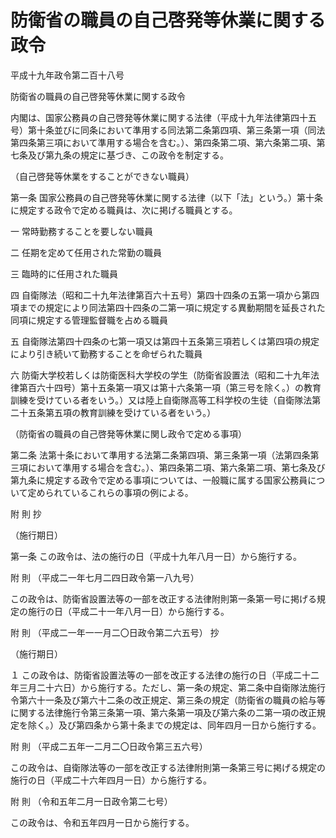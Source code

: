 # 防衛省の職員の自己啓発等休業に関する政令

平成十九年政令第二百十八号

防衛省の職員の自己啓発等休業に関する政令

内閣は、国家公務員の自己啓発等休業に関する法律（平成十九年法律第四十五号）第十条並びに同条において準用する同法第二条第四項、第三条第一項（同法第四条第三項において準用する場合を含む。）、第四条第二項、第六条第二項、第七条及び第九条の規定に基づき、この政令を制定する。

（自己啓発等休業をすることができない職員）

第一条 国家公務員の自己啓発等休業に関する法律（以下「法」という。）第十条に規定する政令で定める職員は、次に掲げる職員とする。

一 常時勤務することを要しない職員

二 任期を定めて任用された常勤の職員

三 臨時的に任用された職員

四 自衛隊法（昭和二十九年法律第百六十五号）第四十四条の五第一項から第四項までの規定により同法第四十四条の二第一項に規定する異動期間を延長された同項に規定する管理監督職を占める職員

五 自衛隊法第四十四条の七第一項又は第四十五条第三項若しくは第四項の規定により引き続いて勤務することを命ぜられた職員

六 防衛大学校若しくは防衛医科大学校の学生（防衛省設置法（昭和二十九年法律第百六十四号）第十五条第一項又は第十六条第一項（第三号を除く。）の教育訓練を受けている者をいう。）又は陸上自衛隊高等工科学校の生徒（自衛隊法第二十五条第五項の教育訓練を受けている者をいう。）

（防衛省の職員の自己啓発等休業に関し政令で定める事項）

第二条 法第十条において準用する法第二条第四項、第三条第一項（法第四条第三項において準用する場合を含む。）、第四条第二項、第六条第二項、第七条及び第九条に規定する政令で定める事項については、一般職に属する国家公務員について定められているこれらの事項の例による。

附 則 抄

（施行期日）

第一条 この政令は、法の施行の日（平成十九年八月一日）から施行する。

附 則 （平成二一年七月二四日政令第一八九号）

この政令は、防衛省設置法等の一部を改正する法律附則第一条第一号に掲げる規定の施行の日（平成二十一年八月一日）から施行する。

附 則 （平成二一年一一月二〇日政令第二六五号） 抄

（施行期日）

１ この政令は、防衛省設置法等の一部を改正する法律の施行の日（平成二十二年三月二十六日）から施行する。ただし、第一条の規定、第二条中自衛隊法施行令第六十一条及び第六十二条の改正規定、第三条の規定（防衛省の職員の給与等に関する法律施行令第三条第一項、第六条第一項及び第六条の二第一項の改正規定を除く。）及び第四条から第十条までの規定は、同年四月一日から施行する。

附 則 （平成二五年一二月二〇日政令第三五六号）

この政令は、自衛隊法等の一部を改正する法律附則第一条第三号に掲げる規定の施行の日（平成二十六年四月一日）から施行する。

附 則 （令和五年二月一日政令第二七号）

この政令は、令和五年四月一日から施行する。
